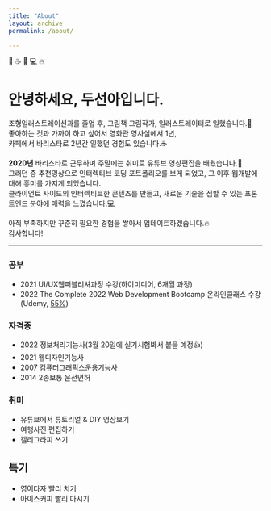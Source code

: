 ```yaml
---
title: "About"
layout: archive
permalink: /about/

---
```

<style>
    .archive__subtitle,
    .page__title {
        display: inline-block;
        padding: 5px 10px;
        margin-top: 10px;
        margin-bottom: 10px;
        color: #fff;
        background-color: #222;
        border-radius: 20px;
        font-size: 18px;
    }
    .archive__subtitle {
        background-color: #aaa;
    }
    .archive {
        font-size: 0.7em
    }
</style>
<p style="margin-top: 0px; margin-bottom: 10px">
    <span class="iconEmoji">🎨</span> 
    <span class="iconEmoji">☕</span>
    <span class="iconEmoji">📸</span>
    <span class="iconEmoji">💻</span>
    <span class="iconEmoji">🔥</span>
</p>

# 안녕하세요, 두선아입니다.
  
조형일러스트레이션과를 졸업 후, 그림책 그림작가, 일러스트레이터로 일했습니다.🎨  
좋아하는 것과 가까이 하고 싶어서 영화관 영사실에서 1년,  
카페에서 바리스타로 2년간 일했던 경험도 있습니다.☕  
  
__2020년__ 바리스타로 근무하며 주말에는 취미로 유튜브 영상편집을 배웠습니다.📸  
그러던 중 추천영상으로 인터렉티브 코딩 포트폴리오를 보게 되었고, 그 이후 웹개발에 대해 흥미를 가지게 되었습니다.  
클라이언트 사이드의 인터렉티브한 콘텐츠를 만들고, 새로운 기술을 접할 수 있는 프론트엔드 분야에 매력을 느꼈습니다.💻
  
  
아직 부족하지만 꾸준히 필요한 경험을 쌓아서 업데이트하겠습니다.🔥  
감사합니다!  
<hr style="border-bottom: 2px solid #eee">
  
### 공부  
- 2021 UI/UX웹퍼블리셔과정 수강(하이미디어, 6개월 과정)  
- 2022 The Complete 2022 Web Development Bootcamp 온라인클래스 수강(Udemy, <u>55%</u>)  
  
### 자격증  
- 2022 정보처리기능사(3월 20일에 실기시험봐서 붙을 예정👍)  
- 2021 웹디자인기능사
- 2007 컴퓨터그래픽스운용기능사  
- 2014 2종보통 운전면허  

### 취미  
- 유튜브에서 튜토리얼 & DIY 영상보기  
- 여행사진 편집하기
- 캘리그라피 쓰기  

## 특기
- 영어타자 빨리 치기
- 아이스커피 빨리 마시기